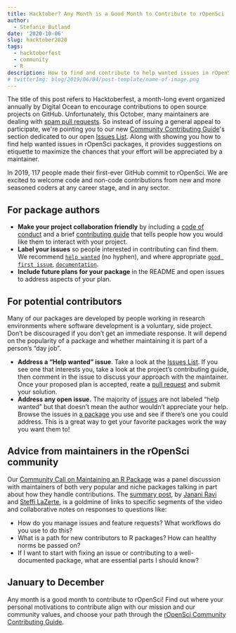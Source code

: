 ```yaml
---
title: Hacktober? Any Month is a Good Month to Contribute to rOpenSci
author:
  - Stefanie Butland
date: '2020-10-06'
slug: hacktober2020
tags:
  - hacktoberfest
  - community
  - R
description: How to find and contribute to help wanted issues in rOpenSci packages
# twitterImg: blog/2019/06/04/post-template/name-of-image.png
---
```


The title of this post refers to Hacktoberfest, a month-long event organized annually by Digital Ocean to encourage contributions to open source projects on GitHub. 
Unfortunately, this October, many maintainers are dealing with [spam pull requests](https://blog.domenic.me/hacktoberfest/). 
So instead of issuing a general appeal to participate, we're pointing you to our new [Community Contributing Guide](https://contributing.ropensci.org/)'s section dedicated to our open [Issues List](https://contributing.ropensci.org/resources.html#issues).
Along with showing you how to find help wanted issues in rOpenSci packages, it provides suggestions on etiquette to maximize the chances that your effort will be appreciated by a maintainer.  

In 2019, 117 people made their first-ever GitHub commit to rOpenSci. We are excited to welcome code and non-code contributions from new and more seasoned coders at any career stage, and in any sector. 

## For package authors 

- **Make your project collaboration friendly** by including a [code of conduct](https://devguide.ropensci.org/collaboration.html#code-of-conduct) and a brief [contributing guide](https://devguide.ropensci.org/collaboration.html#friendlyfiles) that tells people how you would like them to interact with your project.
- **Label your issues** so people interested in contributing can find them. We recommend [`help wanted`](https://github.com/search?q=org%3Aropensci+label%3A%22help+wanted%22+state%3Aopen&type=Issues) (no hyphen), and where appropriate [`good first issue`](https://github.com/search?q=org%3Aropensci+label%3A%22good+first+issue%22+state%3Aopen&type=Issues), [`documentation`](https://github.com/search?q=org%3Aropensci+label%3A%22documentation%22+state%3Aopen&type=Issues).
- **Include future plans for your package** in the README and open issues to address aspects of your plan.


## For potential contributors

Many of our packages are developed by people working in research environments where software development is a voluntary, side project. Don’t be discouraged if you don’t get an immediate response. It will depend on the popularity of a package and whether maintaining it is part of a person’s “day job”.

- **Address a “Help wanted” issue**. Take a look at the [Issues List](https://github.com/search?q=org%3Aropensci+label%3A%22help+wanted%22+state%3Aopen&type=Issues). If you see one that interests you, take a look at the project’s contributing guide, then comment in the issue to discuss your approach with the maintainer. Once your proposed plan is accepted, reate a [pull request](#channels-github) and submit your solution.
- **Address any open issue.** The majority of [issues](https://github.com/search?q=org%3Aropensci+state%3Aopen&type=Issues) are not labeled “help wanted” but that doesn’t mean the author wouldn’t appreciate your help. Browse the issues in [a package](https://ropensci.org/packages/) you use and see if there’s one you could address. This is a great way to get your favorite packages work the way you want them to!

## Advice from maintainers in the rOpenSci community

Our [Community Call on Maintaining an R Package](/blog/2020/07/14/commcall-maintaining-pkg/) was a panel discussion with maintainers of both very popular and niche packages talking in part about how they handle contributions. The [summary post](/blog/2020/07/14/commcall-maintaining-pkg/), by [Janani Ravi](/author/janani-ravi/) and [Steffi LaZerte](/author/steffi-lazerte/), is a goldmine of links to specific segments of the video and collaborative notes on responses to questions like:
- How do you manage issues and feature requests? What workflows do you use to do this? 
- What is a path for new contributors to R packages? How can healthy norms be passed on? 
- If I want to start with fixing an issue or contributing to a well-documented package, what are essential parts I should know?

## January to December

Any month is a good month to contribute to rOpenSci! Find out where your personal motivations to contribute align with our mission and our community values, and choose your path through the [rOpenSci Community Contributing Guide](https://contributing.ropensci.org/).
